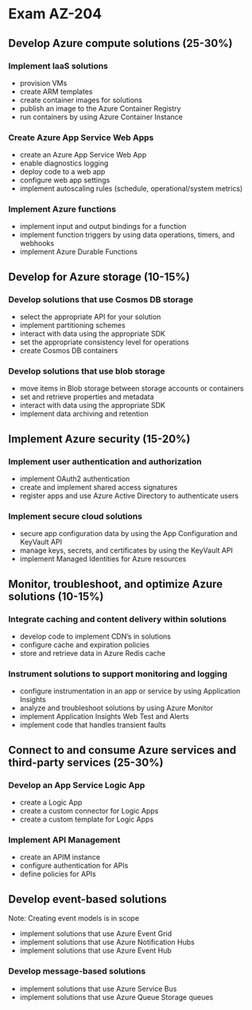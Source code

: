 
# Exam AZ-204

## Develop Azure compute solutions (25-30%)

### Implement IaaS solutions

- provision VMs
- create ARM templates
- create container images for solutions
- publish an image to the Azure Container Registry
- run containers by using Azure Container Instance

### Create Azure App Service Web Apps

- create an Azure App Service Web App
- enable diagnostics logging
- deploy code to a web app
- configure web app settings
- implement autoscaling rules (schedule, operational/system metrics)

### Implement Azure functions

- implement input and output bindings for a function
- implement function triggers by using data operations, timers, and webhooks
- implement Azure Durable Functions

## Develop for Azure storage (10-15%)

### Develop solutions that use Cosmos DB storage

- select the appropriate API for your solution
- implement partitioning schemes
- interact with data using the appropriate SDK
- set the appropriate consistency level for operations
- create Cosmos DB containers

### Develop solutions that use blob storage

- move items in Blob storage between storage accounts or containers
- set and retrieve properties and metadata
- interact with data using the appropriate SDK
- implement data archiving and retention

## Implement Azure security (15-20%)

### Implement user authentication and authorization

- implement OAuth2 authentication
- create and implement shared access signatures
- register apps and use Azure Active Directory to authenticate users

### Implement secure cloud solutions

- secure app configuration data by using the App Configuration and KeyVault API
- manage keys, secrets, and certificates by using the KeyVault API
- implement Managed Identities for Azure resources

## Monitor, troubleshoot, and optimize Azure solutions (10-15%)

### Integrate caching and content delivery within solutions

- develop code to implement CDN’s in solutions
- configure cache and expiration policies
- store and retrieve data in Azure Redis cache

### Instrument solutions to support monitoring and logging

- configure instrumentation in an app or service by using Application Insights
- analyze and troubleshoot solutions by using Azure Monitor
- implement Application Insights Web Test and Alerts
- implement code that handles transient faults

## Connect to and consume Azure services and third-party services (25-30%)

### Develop an App Service Logic App

- create a Logic App
- create a custom connector for Logic Apps
- create a custom template for Logic Apps

### Implement API Management

- create an APIM instance
- configure authentication for APIs
- define policies for APIs

## Develop event-based solutions

Note: Creating event models is in scope

- implement solutions that use Azure Event Grid
- implement solutions that use Azure Notification Hubs
- implement solutions that use Azure Event Hub

### Develop message-based solutions

- implement solutions that use Azure Service Bus
- implement solutions that use Azure Queue Storage queues

